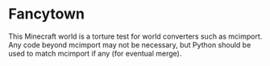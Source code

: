# Fancytown
This Minecraft world is a torture test for world converters such as mcimport. Any code beyond mcimport may not be necessary, but Python should be used to match mcimport if any (for eventual merge).
